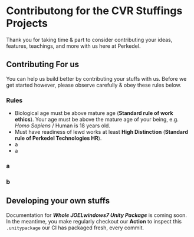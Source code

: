 # Contributong for the CVR Stuffings Projects

Thank you for taking time & part to consider contributing your ideas, features, teachings, and more with us here at Perkedel.

## Contributing For us

You can help us build better by contributing your stuffs with us. Before we get started however, please observe carefully & obey these rules below.

### Rules

- Biological age must be above mature age (**Standard rule of work ethics**). Your age must be above the mature age of your being, e.g. *Homo Sapiens* / Human is 18 years old.
- Must have readiness of lewd works at least **High Distinction** (**Standard rule of Perkedel Technologies HR**).
- a
- a

### a

### b

## Developing your own stuffs

Documentation for ***Whole JOELwindows7 Unity Package*** is coming soon. In the meantime, you make regularly checkout our **Action** to inspect this `.unitypackage` our CI has packaged fresh, every commit.
